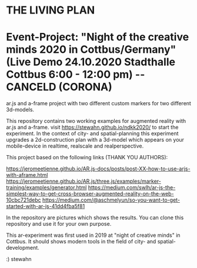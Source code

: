 # THE LIVING PLAN

# Event-Project: "Night of the creative minds 2020 in Cottbus/Germany" (Live Demo 24.10.2020 Stadthalle Cottbus 6:00 - 12:00 pm) -- CANCELD (CORONA)

ar.js and a-frame project with two different custom markers for two different 3d-models.

This repository contains two working examples for augmented reality with ar.js and a-frame. visit https://stewahn.github.io/ndkk2020/ to start the experiment. In the context of city- and spatial-planning this experiment upgrades a 2d-construction plan with a 3d-model which appears on your mobile-device in realtime, realscale and realperspective.

This project based on the following links (THANK YOU AUTHORS):

https://jeromeetienne.github.io/AR.js-docs/posts/post-XX-how-to-use-arjs-with-aframe.html
https://jeromeetienne.github.io/AR.js/three.js/examples/marker-training/examples/generator.html
https://medium.com/swlh/ar-js-the-simplest-way-to-get-cross-browser-augmented-reality-on-the-web-10cbc721debc
https://medium.com/@aschmelyun/so-you-want-to-get-started-with-ar-js-41dd4fba5f81

In the repository are pictures which shows the results. You can clone this repository and use it for your own purpose. 

This ar-experiment was first used in 2019 at "night of creative minds" in Cottbus. It should shows modern tools in the field of city- and spatial- development.  

:) stewahn
